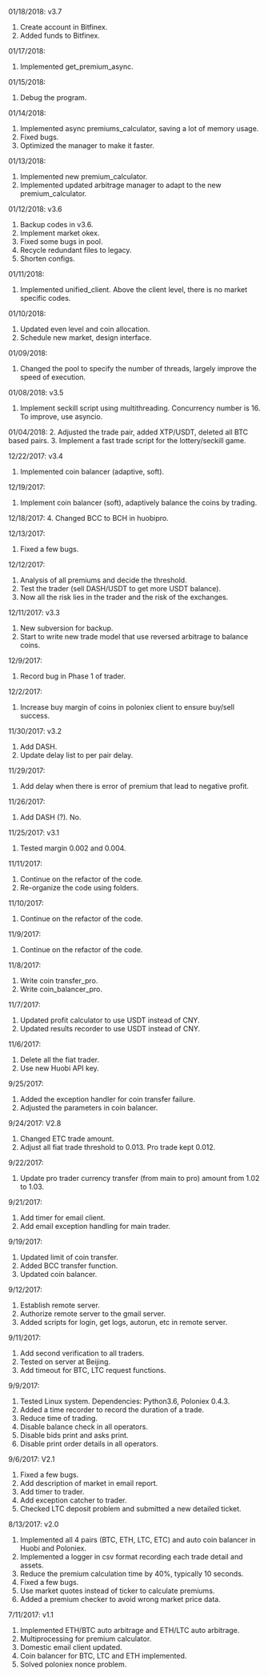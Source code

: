 01/18/2018: v3.7
1. Create account in Bitfinex.
2. Added funds to Bitfinex.

01/17/2018:
1. Implemented get_premium_async.

01/15/2018:
1. Debug the program.

01/14/2018:
1. Implemented async premiums_calculator, saving a lot of memory usage.
2. Fixed bugs.
3. Optimized the manager to make it faster.

01/13/2018:
1. Implemented new premium_calculator.
2. Implemented updated arbitrage manager to adapt to the new premium_calculator.

01/12/2018: v3.6
1. Backup codes in v3.6.
2. Implement market okex.
3. Fixed some bugs in pool.
4. Recycle redundant files to legacy.
5. Shorten configs.

01/11/2018:
1. Implemented unified_client. Above the client level, there is no market specific codes.

01/10/2018:
1. Updated even level and coin allocation.
2. Schedule new market, design interface.

01/09/2018:
1. Changed the pool to specify the number of threads, largely improve the speed of execution.

01/08/2018: v3.5
1. Implement seckill script using multithreading. Concurrency number is 16. To improve, use asyncio.

01/04/2018:
2. Adjusted the trade pair, added XTP/USDT, deleted all BTC based pairs.
3. Implement a fast trade script for the lottery/seckill game.

12/22/2017: v3.4
1. Implemented coin balancer (adaptive, soft).

12/19/2017:
1. Implement coin balancer (soft), adaptively balance the coins by trading.

12/18/2017:
4. Changed BCC to BCH in huobipro.

12/13/2017:
1. Fixed a few bugs.

12/12/2017:
1. Analysis of all premiums and decide the threshold.
2. Test the trader (sell DASH/USDT to get more USDT balance).
3. Now all the risk lies in the trader and the risk of the exchanges.

12/11/2017: v3.3
1. New subversion for backup.
2. Start to write new trade model that use reversed arbitrage to balance coins.

12/9/2017:
1. Record bug in Phase 1 of trader.

12/2/2017:
1. Increase buy margin of coins in poloniex client to ensure buy/sell success.

11/30/2017: v3.2
1. Add DASH.
2. Update delay list to per pair delay.

11/29/2017:
1. Add delay when there is error of premium that lead to negative profit.

11/26/2017:
1. Add DASH (?). No.

11/25/2017: v3.1
1. Tested margin 0.002 and 0.004.

11/11/2017:
1. Continue on the refactor of the code.
2. Re-organize the code using folders.

11/10/2017:
1. Continue on the refactor of the code.

11/9/2017:
1. Continue on the refactor of the code.

11/8/2017:
1. Write coin transfer_pro.
2. Write coin_balancer_pro.

11/7/2017:
1. Updated profit calculator to use USDT instead of CNY.
2. Updated results recorder to use USDT instead of CNY.

11/6/2017:
1. Delete all the fiat trader.
2. Use new Huobi API key.

9/25/2017:
1. Added the exception handler for coin transfer failure.
2. Adjusted the parameters in coin balancer.

9/24/2017: V2.8
1. Changed ETC trade amount. 
2. Adjust all fiat trade threshold to 0.013. Pro trade kept 0.012.

9/22/2017:
1. Update pro trader currency transfer (from main to pro) amount from 1.02 to 1.03.

9/21/2017:
1. Add timer for email client.
2. Add email exception handling for main trader.

9/19/2017:
1. Updated limit of coin transfer.
2. Added BCC transfer function.
3. Updated coin balancer.

9/12/2017:
1. Establish remote server.
2. Authorize remote server to the gmail server.
3. Added scripts for login, get logs, autorun, etc in remote server.

9/11/2017:
1. Add second verification to all traders.
2. Tested on server at Beijing.
3. Add timeout for BTC, LTC request functions.

9/9/2017:
1. Tested Linux system. Dependencies: Python3.6, Poloniex 0.4.3.
2. Added a time recorder to record the duration of a trade.
3. Reduce time of trading.
4. Disable balance check in all operators.
5. Disable bids print and asks print.
6. Disable print order details in all operators.

9/6/2017: V2.1
1. Fixed a few bugs.
2. Add description of market in email report.
3. Add timer to trader.
4. Add exception catcher to trader.
5. Checked LTC deposit problem and submitted a new detailed ticket.

8/13/2017: v2.0
1. Implemented all 4 pairs (BTC, ETH, LTC, ETC) and auto coin balancer in Huobi and Poloniex.
2. Implemented a logger in csv format recording each trade detail and assets.
3. Reduce the premium calculation time by 40%, typically 10 seconds.
4. Fixed a few bugs.
5. Use market quotes instead of ticker to calculate premiums.
6. Added a premium checker to avoid wrong market price data.

7/11/2017: v1.1
1. Implemented ETH/BTC auto arbitrage and ETH/LTC auto arbitrage.
2. Multiprocessing for premium calculator.
3. Domestic email client updated.
4. Coin balancer for BTC, LTC and ETH implemented.
5. Solved poloniex nonce problem.